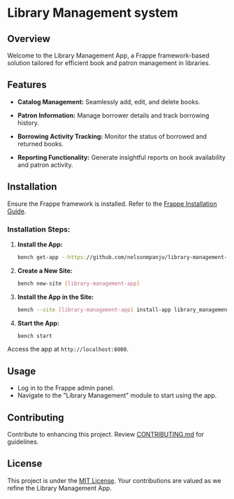 # Library Management system

## Overview

Welcome to the Library Management App, a Frappe framework-based solution tailored for efficient book and patron management in libraries.

## Features

- **Catalog Management:** Seamlessly add, edit, and delete books.
  
- **Patron Information:** Manage borrower details and track borrowing history.

- **Borrowing Activity Tracking:** Monitor the status of borrowed and returned books.

- **Reporting Functionality:** Generate insightful reports on book availability and patron activity.

## Installation

Ensure the Frappe framework is installed. Refer to the [Frappe Installation Guide](https://frappeframework.com/docs/user/en/installation).

### Installation Steps:

1. **Install the App:**
   ```bash
   bench get-app --https://github.com/nelsonmpanju/library-management-app.git
   ```

2. **Create a New Site:**
   ```bash
   bench new-site [library-management-app]
   ```

3. **Install the App in the Site:**
   ```bash
   bench --site [library-management-app] install-app library_management_system
   ```

4. **Start the App:**
   ```bash
   bench start
   ```

Access the app at `http://localhost:8000`.

## Usage

- Log in to the Frappe admin panel.
- Navigate to the "Library Management" module to start using the app.

## Contributing

Contribute to enhancing this project. Review [CONTRIBUTING.md](CONTRIBUTING.md) for guidelines.

## License

This project is under the [MIT License](LICENSE). Your contributions are valued as we refine the Library Management App.
